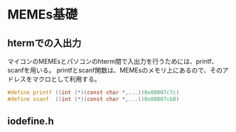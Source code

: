 
MEMEs基礎
============

htermでの入出力
--------------

マイコンのMEMEsとパソコンのhterm間で入出力を行うためには、printf、scanfを用いる。
printfとscanf関数は、MEMEsのメモリ上にあるので、そのアドレスをマクロとして利用する。

~~~ c
#define printf ((int (*)(const char *,...))0x00007c7c)
#define scanf  ((int (*)(const char *,...))0x00007cb8)
~~~

iodefine.h
--------------


